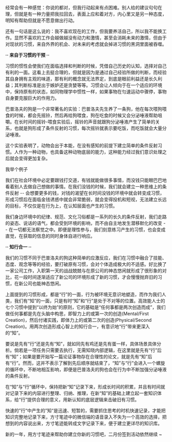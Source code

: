 经常会有一种感觉：你说的都对，但我行动起来有点困难。别人给的建议句句在理，但就是有一种力量把我拉回去，表面上应和着对方，内心里又是另一种态度，明知有帮助但就是不愿意做出行动。

还有一句话是这么说的：我不喜欢现在的工作，但我要养活自己，所以我不能换工作。显然不喜欢的工作会越做越没有动力和激情，甚至会消耗未来的激情，但由于对现状的习惯，来自外界的机会、对未来的考虑就会掉进习惯的黑洞里面被吞噬。

**·· 来自于习惯的干预 ··**

习惯的惯性会使我们在面临选择和判断的时候，凭借自己历史的认知，选择对自己有利的一面。这看上去挺合理的，但就是因为是通过自己经验所做的判断，而经验其自身拥有主观的味道，那有利的概念就无法界定，到底是眼前利益还是长久利益；其判断标准是出于嫉妒还是贪婪等等。习惯会让人倾向于在一个适应的环境中，保持原有的状态，如同物理学中惯性一样，如果事物在匀速运动中骤停，事物自身要克服巨大的作用力。

巴普洛夫的狗是一个非常著名的实验：巴普洛夫先生养了一条狗，他在每次喂狗喂食的时候，都会先摇铃，然后再给狗喂食，狗在吃食的时候又会分泌唾液帮助咀嚼。在长时间的摇铃-喂食实验后，摇铃的声音就跟狗分泌唾液产生了简单的关系，也就是狗形成了条件反射的习惯，每次摇铃就表示要吃饭，而吃饭就会大量分泌唾液。

这个实验表明了，动物会出于本能，在没有感知的前提下建立简单的条件反射习惯。人作为一种动物，也具备这种动物底层的能力，这种能力经过我们意识处理之后就会变得更加复杂。

我举个例子

我们在社会环境中必定要跟钱打交道，有钱就能做很多事情，而没钱只能眼巴巴地看着别人去做自己想做的事情。在我们没钱的时候，我们就会建立一种思维上的条件反射 -- 会想要更多的钱，对钱的渴望在长时间没钱的环境中就会转变成习惯，形成习惯后在面临金钱诱惑中就会非常脆弱，就会变得投机和短视，无法建立长远的目标，不仅仅是在行为上，在认知层面也产生的习惯。

我们身边环境中的纪律、规范、文化习俗都是一系列的长久的条件反射，我们走路的姿态、说话的语气，都会受到环境的影响，而不由自主地发生潜移默化的改变 -- 在一切都无法察觉之中。即便是理性参与，我们刻意练习产生的习惯，也会变成直觉，在获取的信息的同时身体自进行响应。

**·· 知行合一 ··**

我们的习惯不同于巴普洛夫的狗这种简单的应激反应，我们在习惯中融合了技能、态度、观念等等的经验，要打破原有习惯，会对个体造成极大的不适感。好比换了一家公司工作，入职第一天的战战兢兢与在原公司的神态悠闲就形成了很形象的对比，花一段时间逐渐适应了新公司的环境形成了新的习惯，才会慢慢抛弃旧的习惯，在新公司也能神态悠闲。

上面提到的习惯形成，都是“行”的一面，行为被环境无意识地塑造，而作为我们人类，我们有“知”的一面，只是有时“知”和“行”是处于不对等的位置。高效能人士的七个习惯中提到“以终为始”的原则，它的基础是“任何事都是两次创造而成”，我们做任何事都是先在头脑中构思，即智力上的或第一次的创造(Mental/First Creation)，然后付诸实践，即体力上的或第二次的创造(Physical/Second Creation)。用两次创造形成心智上的知行合一，有意识地“行”带来更深入的“知”。

要说是先有“行”还是先有“知”，就如同先有鸡还是先有蛋一样，具体场景具体分析。倘若是一项任务只需要去执行，无需知晓内部逻辑，在这里就是先有“行”后有“知”；如果是要开始写一篇论证事物存在合理性的论文，就是先有“知”后有“行”。然而，这并不表示了解到先后顺序就结束了，“知”与“行”会进入一个螺旋的循环中，不断地相互影响，即便是巴普洛夫的狗也会在行为中不断加强分泌唾液的条件反射。

在“知”与“行”循环中，保持把新“知”记录下来，形成长时间的积累，并且有时间就对记录下来的内容进行整理、归纳、推理，在新“知”的基础上建立起一套知识体系，给“行”提供合理的意义，用新认知的底层逻辑来击破旧有习惯。

快速的”行“中产生的”知“是迅速、短暂的，需要抓住思考的时机快速记录，才能把知识完整地记录下来，方寸笔迹中的微信端的语音录入不失为一个高效的选择，把想到的内容说出来，方寸笔迹能转成文字记录下来，便于建立更详尽的知识库。

新的一年，用方寸笔迹来帮助你建立你新的习惯吧，二月份签到活动依然继续 ~